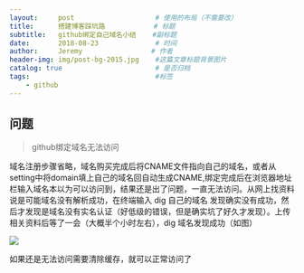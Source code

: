 ```yaml
---
layout:     post                    # 使用的布局（不需要改）
title:      搭建博客踩坑路            # 标题 
subtitle:   github绑定自己域名小结    #副标题
date:       2018-08-23              # 时间
author:     Jeremy                 # 作者
header-img: img/post-bg-2015.jpg    #这篇文章标题背景图片
catalog: true                       # 是否归档
tags:                               #标签
    - github
---
```


## 问题
> github绑定域名无法访问

域名注册步骤省略，域名购买完成后将CNAME文件指向自己的域名，或者从setting中将domain填上自己的域名回自动生成CNAME,绑定完成后在浏览器地址栏输入域名本以为可以访问到，结果还是出了问题，一直无法访问。从网上找资料说是可能域名没有解析成功，在终端输入 dig 自己的域名 发现确实没有成功，然后才发现是域名没有实名认证（好低级的错误，但是确实坑了好久才发现）。上传相关资料后等了一会（大概半个小时左右），dig 域名发现成功（如图）

![](https://ws1.sinaimg.cn/large/006tNbRwgy1fuksn0z8j3j30tc0egq62.jpg)

如果还是无法访问需要清除缓存，就可以正常访问了

